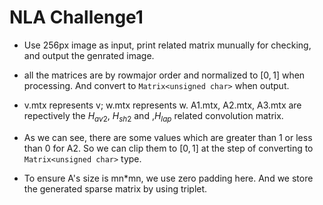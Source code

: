 # NLA Challenge1

- Use 256px image as input, print related matrix munually for checking, and output the genrated image.

- all the matrices are by rowmajor order and normalized to $[0,1]$ when processing. And convert to `Matrix<unsigned char>` when output.

- v.mtx represents v; w.mtx represents w. A1.mtx, A2.mtx, A3.mtx are repectively the $H_{av2}$, $H_{sh2}$ and ,$H_{lap}$ related convolution matrix.

- As we can see, there are some values which are greater than 1 or less than 0 for A2. So we can clip them to $[0,1]$ at the step of converting to `Matrix<unsigned char>` type.

- To ensure A's size is mn\*mn, we use zero padding here. And we store the generated sparse matrix by using triplet.
